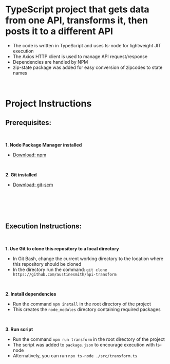 # TypeScript project that gets data from one API, transforms it, then posts it to a different API

* The code is written in TypeScript and uses ts-node for lightweight JIT execution
* The Axios HTTP client is used to manage API request/response
* Dependencies are handled by NPM
* zip-state package was added for easy conversion of zipcodes to state names

<br/>

# Project Instructions

## Prerequisites:
<br/>

**1. Node Package Manager installed**
  * [Download: npm](https://docs.npmjs.com/downloading-and-installing-node-js-and-npm)
<br/>

**2. Git installed**
  * [Download: git-scm](https://git-scm.com/downloads)
<br/>

<br/><br/>

## Execution Instructions:
<br/>

**1. Use Git to clone this repository to a local directory**
  * In Git Bash, change the current working directory to the location where this repository should be cloned
  * In the directory run the command: `git clone https://github.com/austinesmith/api-transform`
<br/>

**2. Install dependencies**
  * Run the command `npm install` in the root directory of the project
  * This creates the `node_modules` directory containing required packages
<br/>

**3. Run script**
  * Run the command `npm run transform` in the root directory of the project
  * The script was added to `package.json` to encourage execution with ts-node 
  * Alternatively, you can run `npx ts-node ./src/transform.ts` 
<br/>